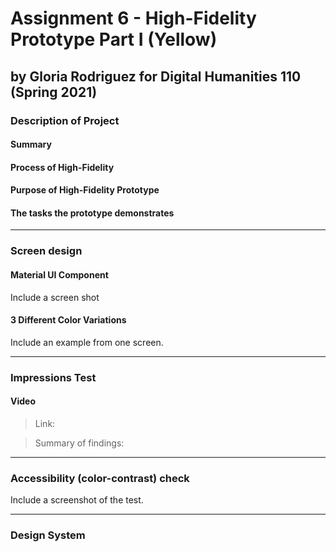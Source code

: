 # Assignment 6 - High-Fidelity Prototype Part I (Yellow)
## by Gloria Rodriguez for Digital Humanities 110 (Spring 2021)

### Description of Project

#### Summary 

#### Process of High-Fidelity

#### Purpose of High-Fidelity Prototype 

#### The tasks the prototype demonstrates

---

### Screen design

#### Material UI Component
Include a screen shot 


#### 3 Different Color Variations
Include an example from one screen. 

---

### Impressions Test

#### Video 
> Link: 

> Summary of findings: 

---

### Accessibility (color-contrast) check
Include a screenshot of the test.

---

### Design System 
